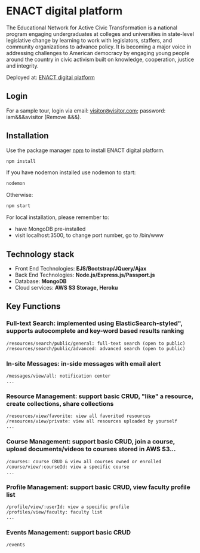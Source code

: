 # ENACT digital platform

The Educational Network for Active Civic Transformation is a national program engaging undergraduates at colleges and universities in state-level legislative change by learning to work with
legislators, staffers, and community organizations to advance policy. It is becoming a major voice in addressing challenges to American democracy by engaging young people around the country in civic
activism built on knowledge, cooperation, justice and integrity.

Deployed at: [ENACT digital platform](https://www.enactnetwork.org/)

## Login

For a sample tour, login via email: visitor@visitor.com; password: iam&&&avisitor (Remove &&&).

## Installation

Use the package manager [npm](https://www.npmjs.com/) to install ENACT digital platform.

```bash
npm install
```

If you have nodemon installed use nodemon to start:

```bash
nodemon
```

Otherwise:

```bash
npm start
```

For local installation, please remember to:

- have MongoDB pre-installed
- visit localhost:3500, to change port number, go to /bin/www

## Technology stack

- Front End Technologies: <b>EJS/Bootstrap/JQuery/Ajax</b>
- Back End Technologies: <b>Node.js/Express.js/Passport.js</b>
- Database: <b>MongoDB</b>
- Cloud services: <b>AWS S3 Storage, Heroku</b>

## Key Functions

### Full-text Search: implemented using ElasticSearch-styled", supports autocomplete and key-word based results ranking

```
/resources/search/public/general: full-text search (open to public)
/resources/search/public/advanced: advanced search (open to public)
```

### In-site Messages: in-side messages with email alert

```
/messages/view/all: notification center
...
```

### Resource Management: support basic CRUD, "like" a resource, create collections, share collections

```
/resources/view/favorite: view all favorited resources
/resources/view/private: view all resources uploaded by yourself
...
```

### Course Management: support basic CRUD, join a course, upload documents/videos to courses stored in AWS S3...

```
/courses: course CRUD & view all courses owned or enrolled
/course/view/:courseId: view a specific course
...
```

### Profile Management: support basic CRUD, view faculty profile list

```
/profile/view/:userId: view a specific profile
/profiles/view/faculty: faculty list
...
```

### Events Management: support basic CRUD

```
/events
```
